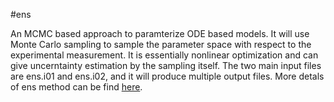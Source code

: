 #ens

An MCMC based approach to paramterize ODE based models. It will use Monte Carlo sampling to sample the parameter space with respect to the experimental measurement. It is essentially nonlinear optimization and can give uncerntainty estimation by the sampling itself. The two main input files are ens.i01 and ens.i02, and it will produce multiple output files. More detals of ens method can be find [here](https://www.dropbox.com/work/Projects/Bioinformatics_modeling/ensemble_infor/doc). 
